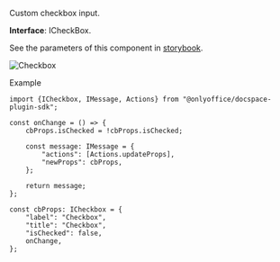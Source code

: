 Custom checkbox input.

**Interface**: ICheckBox.

See the parameters of this component in [storybook](https://storybook.onlyoffice.io/?path=/docs/components-checkbox--docs).

![Checkbox](/assets/images/docspace/checkbox.png)

Example

```
import {ICheckbox, IMessage, Actions} from "@onlyoffice/docspace-plugin-sdk";

const onChange = () => {
    cbProps.isChecked = !cbProps.isChecked;

    const message: IMessage = {
        "actions": [Actions.updateProps],
        "newProps": cbProps,
    };

    return message;
};

const cbProps: ICheckbox = {
    "label": "Checkbox",
    "title": "Checkbox",
    "isChecked": false,
    onChange,
};
```
